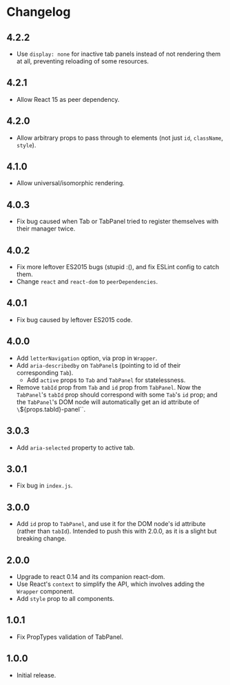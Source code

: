 # Changelog

## 4.2.2
- Use `display: none` for inactive tab panels instead of not rendering them at all, preventing reloading of some resources.

## 4.2.1
- Allow React 15 as peer dependency.

## 4.2.0
- Allow arbitrary props to pass through to elements (not just `id`, `className`, `style`).

## 4.1.0
- Allow universal/isomorphic rendering.

## 4.0.3
- Fix bug caused when Tab or TabPanel tried to register themselves with their manager twice.

## 4.0.2
- Fix more leftover ES2015 bugs (stupid :(), and fix ESLint config to catch them.
- Change `react` and `react-dom` to `peerDependencies`.

## 4.0.1
- Fix bug caused by leftover ES2015 code.

## 4.0.0
- Add `letterNavigation` option, via prop in `Wrapper`.
- Add `aria-describedby` on `TabPanel`s (pointing to id of their
  corresponding `Tab`).
  - Add `active` props to `Tab` and `TabPanel` for statelessness.
- Remove `tabId` prop from `Tab` and `id` prop from `TabPanel`.
  Now the `TabPanel`'s `tabId` prop should correspond with some `Tab`'s
  `id` prop; and the `TabPanel`'s DOM node will automatically get an
  id attribute of `\`${props.tabId}-panel\``.

## 3.0.3
- Add `aria-selected` property to active tab.

## 3.0.1
- Fix bug in `index.js`.

## 3.0.0
- Add `id` prop to `TabPanel`, and use it for the DOM node's id attribute (rather than `tabId`).
  Intended to push this with 2.0.0, as it is a slight but breaking change.

## 2.0.0
- Upgrade to react 0.14 and its companion react-dom.
- Use React's `context` to simplify the API, which involves adding the `Wrapper` component.
- Add `style` prop to all components.

## 1.0.1
- Fix PropTypes validation of TabPanel.

## 1.0.0
- Initial release.
